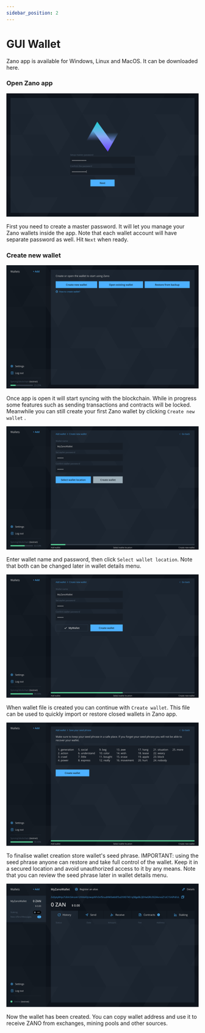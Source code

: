 ```yaml
---
sidebar_position: 2
---
```


# GUI Wallet

Zano app is available for Windows, Linux and MacOS. It can be downloaded here.

### Open Zano app

![alt login](../../../static/img/use/get-started/getting-started/open-zano-app.png "Login")

First you need to create a master password. It will let you manage your Zano wallets inside the app. Note that each wallet account will have separate password as well. Hit `Next` when ready.

### Create new wallet

![alt createwallet-1](../../../static/img/use/get-started/getting-started/create-new-wallet-1.png "create-wallet-1")

Once app is open it will start syncing with the blockchain. While in progress some features such as sending transactions and contracts will be locked. Meanwhile you can still create your first Zano wallet by clicking `Create new wallet` .

![alt createwallet-2](../../../static/img/use/get-started/getting-started/create-new-wallet-2.png "create-wallet-2")

Enter wallet name and password, then click `Select wallet location`. Note that both can be changed later in wallet details menu.

![alt createwallet-3](../../../static/img/use/get-started/getting-started/create-new-wallet-3.png "create-wallet-3")

When wallet file is created you can continue with `Create wallet`. This file can be used to quickly import or restore closed wallets in Zano app.

![alt createwallet-4](../../../static/img/use/get-started/getting-started/create-new-wallet-4.png "create-wallet-4")

To finalise wallet creation store wallet's seed phrase. IMPORTANT: using the seed phrase anyone can restore and take full control of the wallet. Keep it in a secured location and avoid unauthorized access to it by any means. Note that you can review the seed phrase later in wallet details menu.

![alt createwallet-5](../../../static/img/use/get-started/getting-started/create-new-wallet-5.png "create-wallet-5")

Now the wallet has been created. You can copy wallet address and use it to receive ZANO from exchanges, mining pools and other sources.
